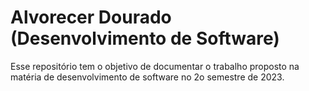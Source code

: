 # Alvorecer Dourado (Desenvolvimento de Software)

Esse repositório tem o objetivo de documentar o trabalho proposto na matéria de desenvolvimento de software no 2o semestre de 2023.
